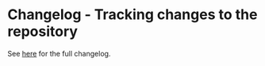 # Changelog - Tracking changes to the repository

See [here](mkdocs/docs/about/release-notes.md) for the full changelog.
